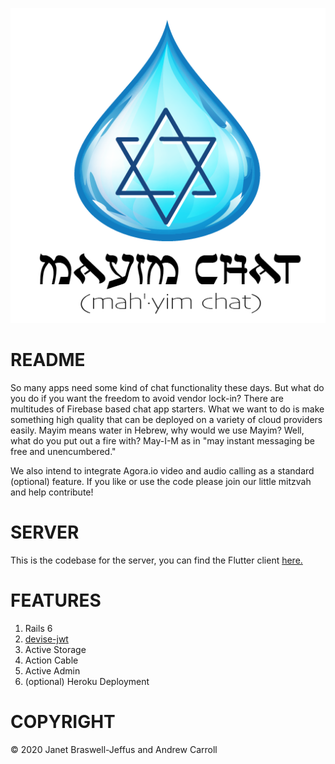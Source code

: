 ![Alt text](/graphics/mayim_logo.png?raw=true "Mayim Chat")

# README

So many apps need some kind of chat functionality these days. But what
do you do if you want the freedom to avoid vendor lock-in? There are
multitudes of Firebase based chat app starters. What we want to do is
make something high quality that can be deployed on a variety of cloud
providers easily. Mayim means water in Hebrew, why would we use Mayim?
Well, what do you put out a fire with? May-I-M as in "may instant
messaging be free and unencumbered."

We also intend to integrate Agora.io video and audio calling as a
standard (optional) feature. If you like or use the code please join our
little mitzvah and help contribute!

# SERVER

This is the codebase for the server, you can find the Flutter client
[here.](https://github.com/jjeffus/mayim-app "Mayim App Repository")

# FEATURES

1. Rails 6
2. [devise-jwt](https://github.com/waiting-for-dev/devise-jwt "Devise with JSON Web Tokens")
3. Active Storage
4. Action Cable
5. Active Admin
6. (optional) Heroku Deployment

# COPYRIGHT

&copy; 2020 Janet Braswell-Jeffus and Andrew Carroll
